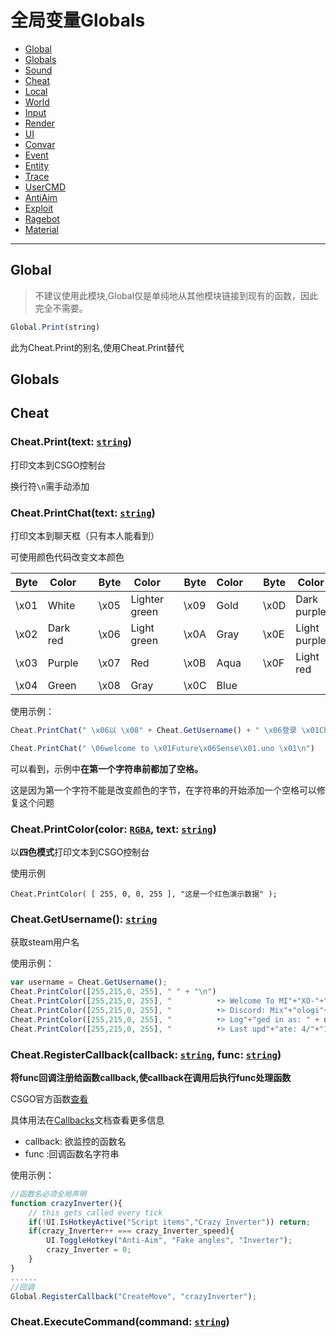 # 全局变量Globals

- <a href="#Global">Global</a>
- [Globals](#Globals)
- [Sound](#Sound)
- [Cheat](#Cheat)
- [Local](#Local)
- [World](#World)
- [Input](#Input)
- [Render](#Render)
- [UI](#UI)
- [Convar](#Convar)
- [Event](#Event)
- [Entity](#Entity)
- [Trace](#Trace)
- [UserCMD](#UserCMD)
- [AntiAim](#AntiAim)
- [Exploit](#Exploit)
- [Ragebot](#Ragebot)
- [Material](#Material)



------



## <a id="Global">Global</a>

> 不建议使用此模块,Global仅是单纯地从其他模块链接到现有的函数，因此完全不需要。

```javascript
Global.Print(string)
```

此为Cheat.Print的别名,使用Cheat.Print替代







## <a id="Globals">Globals</a>





## <a id="Cheat">Cheat</a>

### Cheat.**Print**(text: [`string`](https://developer.mozilla.org/zh-CN/docs/Web/JavaScript/Reference/Global_Objects/String))

打印文本到CSGO控制台

换行符`\n`需手动添加





### Cheat.**PrintChat**(text: [`string`](https://developer.mozilla.org/en-US/docs/Web/JavaScript/Reference/Global_Objects/String))

打印文本到聊天框（只有本人能看到）

可使用颜色代码改变文本颜色

| Byte | Color    |      | Byte | Color         |      | Byte | Color |      | Byte | Color        |
| ---- | -------- | ---- | ---- | ------------- | ---- | ---- | ----- | ---- | ---- | ------------ |
| \x01 | White    |      | \x05 | Lighter green |      | \x09 | Gold  |      | \x0D | Dark purple  |
| \x02 | Dark red |      | \x06 | Light green   |      | \x0A | Gray  |      | \x0E | Light purple |
| \x03 | Purple   |      | \x07 | Red           |      | \x0B | Aqua  |      | \x0F | Light red    |
| \x04 | Green    |      | \x08 | Gray          |      | \x0C | Blue  |      |      |              |

使用示例：

```javascript
Cheat.PrintChat(" \x06以 \x08" + Cheat.GetUsername() + " \x06登录 \x01Cheak:\x08Successful\x01\n");
```

```javascript
Cheat.PrintChat(" \06welcome to \x01Future\x06Sense\x01.uno \x01\n")
```

可以看到，示例中**在第一个字符串前都加了空格。**

这是因为第一个字符不能是改变颜色的字节，在字符串的开始添加一个空格可以修复这个问题





### Cheat.**PrintColor**(color: [`RGBA`](https://leodev.xyz/csgo/onetap/v3/docs/types.html#RGBA), text: [`string`](https://developer.mozilla.org/en-US/docs/Web/JavaScript/Reference/Global_Objects/String))

以**四色模式**打印文本到CSGO控制台

使用示例

```
Cheat.PrintColor( [ 255, 0, 0, 255 ], "这是一个红色演示数据" );
```



### Cheat.**GetUsername**(): [`string`](https://developer.mozilla.org/en-US/docs/Web/JavaScript/Reference/Global_Objects/String)

获取steam用户名

使用示例：

```javascript
var username = Cheat.GetUsername();
Cheat.PrintColor([255,215,0, 255], " ​" + "\n")
Cheat.PrintColor([255,215,0, 255], "          •> Welcome To MI"+"XO-"+"YAW <•" + "\n");
Cheat.PrintColor([255,215,0, 255], "          •> Discord: Mix"+"ologi"+"st#6"+"105 ​<•" + "\n");
Cheat.PrintColor([255,215,0, 255], "          •> Log"+"ged in as: " + username + " <• \n");
Cheat.PrintColor([255,215,0, 255], "          •> Last upd"+"ate: 4/"+"11/"+"20"+"21 <• \n");
```





### Cheat.**RegisterCallback**(callback: [`string`](https://developer.mozilla.org/en-US/docs/Web/JavaScript/Reference/Global_Objects/String), func: [`string`](https://developer.mozilla.org/en-US/docs/Web/JavaScript/Reference/Global_Objects/String))

**将func回调注册给函数callback,使callback在调用后执行func处理函数**

CSGO官方函数[查看](https://wiki.alliedmods.net/Counter-Strike:_Global_Offensive_Events)

具体用法在[Callbacks](Onetap-V3/Callbacks.md)文档查看更多信息

- callback: 欲监控的函数名
- func :回调函数名字符串

使用示例：

```javascript
//函数名必须全局声明
function crazyInverter(){
    // this gets called every tick
	if(!UI.IsHotkeyActive("Script items","Crazy Inverter")) return;
	if(crazy_Inverter++ === crazy_Inverter_speed){
		UI.ToggleHotkey("Anti-Aim", "Fake angles", "Inverter");
		crazy_Inverter = 0;
	}
}
......
//回调
Global.RegisterCallback("CreateMove", "crazyInverter");

```

### Cheat.**ExecuteCommand**(command: [`string`](https://developer.mozilla.org/en-US/docs/Web/JavaScript/Reference/Global_Objects/String))













